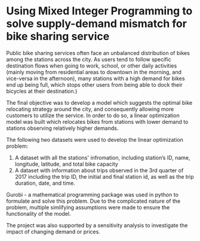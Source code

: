 # Using Mixed Integer Programming to solve supply-demand mismatch for bike sharing service

Public bike sharing services often face an unbalanced distribution of bikes among the stations across the city. As users tend to follow specific destination flows when going to work, school, or other daily activities (mainly moving from residential areas to downtown in the morning, and vice-versa in the afternoon), many
stations with a high demand for bikes end up being full, which stops other users from being able to dock their bicycles at their destination.)

The final objective was to develop a model which suggests the optimal bike relocating strategy around the city, and consequently allowing more customers to utilize the service. In order to do so, a linear optimization model was built which relocates bikes from stations with lower demand to stations observing relatively higher demands.

The following two datasets were used to develop the linear optimization problem:
1. A dataset with all the stations' infromation, including station’s ID, name, longitude, latitude, and total bike capacity
2. A dataset with information about trips observed in the 3rd quarter of 2017 including the trip ID, the initial and final station id, as well as the trip duration, date, and time.

Gurobi - a mathematical programming package was used in python to formulate and solve this problem. Due to the complicated nature of the problem, multiple simlifying assumptions were made to ensure the functionality of the model. 

The project was also supported by a sensitivity analysis to investigate the impact of changing demand or prices.
